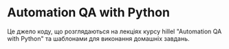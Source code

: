 # Automation QA with Python

Це джело коду, що розглядаються на лекціях курсу hillel "Automation QA with Python" та шаблонами для виконання домашніх завдань.